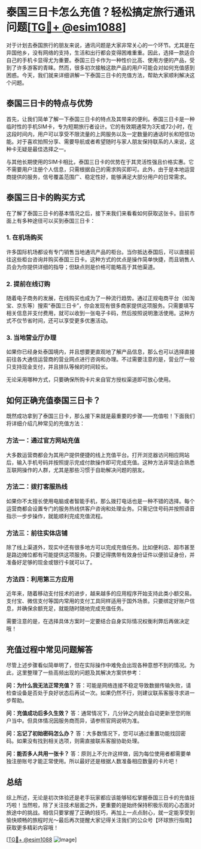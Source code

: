 # 泰国三日卡怎么充值？轻松搞定旅行通讯问题[[TG💪+ @esim1088](https://t.me/s/esim1088)]

对于计划去泰国旅行的朋友来说，通讯问题是大家非常关心的一个环节。尤其是在异国他乡，没有网络的支持，生活和出行都会变得困难重重。因此，选择一款适合自己的手机卡显得尤为重要。泰国三日卡作为一种性价比高、使用方便的产品，受到了许多游客的青睐。然而，很多初次接触这款产品的用户可能会对如何充值感到困惑。今天，我们就来详细讲解一下泰国三日卡的充值方法，帮助大家顺利解决这个问题。

## 泰国三日卡的特点与优势

首先，让我们简单了解一下泰国三日卡的特点及其带来的便利。泰国三日卡是一种临时性的手机SIM卡，专为短期旅行者设计。它的有效期通常为3天或72小时，在这段时间内，用户可以享受不限流量的上网服务以及一定数量的通话时长和短信功能。对于喜欢拍照分享、需要导航或者希望随时与家人朋友保持联系的人来说，这种卡无疑是最佳选择之一。

与其他长期使用的SIM卡相比，泰国三日卡的优势在于其灵活性强且价格实惠。它不需要用户注册个人信息，只需根据自己的需求购买即可。此外，由于是本地运营商提供的服务，信号覆盖范围广、稳定性好，能够满足大部分用户的日常需求。

## 泰国三日卡的购买方式

在了解了泰国三日卡的基本情况之后，接下来我们来看看如何获取这张卡。目前市面上有多种途径可以买到泰国三日卡：

### 1. 在机场购买
许多国际机场都设有专门销售当地通讯产品的柜台。当你抵达泰国后，可以直接前往这些柜台咨询并购买泰国三日卡。这种方式的优点是操作简单快捷，而且销售人员会为你提供详细的指导；但缺点则是价格可能略高于其他渠道。

### 2. 提前在线订购
随着电子商务的发展，在线购买也成为了一种流行趋势。通过正规电商平台（如淘宝、京东等）搜索“泰国三日卡”，你会发现有很多商家提供这项服务。只需要填写相关信息并支付费用，就可以收到一张电子卡码，然后按照说明激活使用。这种方式不仅节省时间，还可以享受更多优惠活动。

### 3. 当地营业厅办理
如果你已经身处泰国境内，并且想要更直观地了解产品信息，那么也可以选择直接前往各大通信运营商的营业网点进行咨询和办理。不过需要注意的是，营业厅一般只支持现金支付，并且排队等候的时间较长。

无论采用哪种方式，只要确保所购卡片来自官方授权渠道即可放心使用。

## 如何正确充值泰国三日卡？

既然成功拿到了泰国三日卡，那么接下来就是最重要的步骤——充值啦！下面我们将详细介绍几种常见的充值方法：

### 方法一：通过官方网站充值
大多数运营商都会为其用户提供便捷的线上充值平台。打开浏览器访问相应网站后，输入手机号码并按照提示完成付款操作即可完成充值。这种方法非常适合熟悉互联网操作的人群，尤其是那些习惯于自助解决问题的朋友。

### 方法二：拨打客服热线
如果你不太擅长使用电脑或者智能手机，那么拨打电话也是一种不错的选择。每个运营商都会设置专门的服务热线供客户咨询和处理业务。只需记住号码并按照语音指示一步步操作，就能顺利完成充值流程。

### 方法三：前往实体店铺
除了线上渠道外，现实中还有很多地方可以完成充值任务。比如便利店、超市甚至是路边摊位都有可能提供这项服务。只要记得携带有效身份证件以便验证身份，并准备好足够的现金或银行卡就可以了。

### 方法四：利用第三方应用
近年来，随着移动支付技术的进步，越来越多的应用程序开始支持此类小额交易。支付宝、微信支付等国内常用的支付工具同样适用于国外场景。只要绑定好账户信息，并确保余额充足，就能随时随地完成充值任务。

需要注意的是，在选择具体方案时一定要结合自身实际情况权衡利弊后再做决定哦！

## 充值过程中常见问题解答

尽管上述步骤看似简单明了，但在实际操作中难免会出现各种意想不到的情况。为此，这里整理了一些高频出现的问题及其解决方案供参考：

**问：为什么我无法正常充值？**
答：可能是网络连接不稳定导致数据传输失败，请检查设备是否处于良好状态后再试一次。如果仍然不行，则建议联系客服寻求进一步帮助。

**问：充值成功后多久生效？**
答：通常情况下，几分钟之内就会自动更新至您的账户当中。但具体情况因服务商而异，请参照官网说明为准。

**问：忘记了初始密码怎么办？**
答：大多数情况下，您可以通过重置功能找回密码。如果没有找到相关选项，则需直接联系客服协助处理。

**问：能否多人共用一张卡？**
答：原则上不允许这样做，因为每位使用者都需要单独注册账号才能正常使用。所以最好还是根据人数准备相应数量的卡片吧！

## 总结

综上所述，无论是初次体验还是老手玩家都应该能够轻松掌握泰国三日卡的充值技巧啦！当然啦，除了关注技术层面之外，更重要的是始终保持积极乐观的心态面对旅途中的挑战。相信只要掌握了正确的技巧，再加上一点点耐心，就一定能享受到愉快顺畅的旅程时光～最后再次提醒大家记得关注我们的公众号【环球旅行指南】获取更多精彩内容哦！

[[TG💪+ @esim1088](https://t.me/s/esim1088) ![Image](https://i.postimg.cc/4NQfJmqS/Snipaste-2025-05-13-00-14-12.png)]